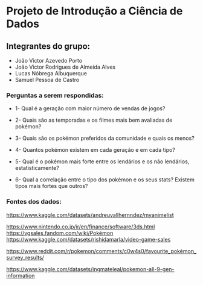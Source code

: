 
# Projeto de Introdução a Ciência de Dados

## Integrantes do grupo:

- João Victor Azevedo Porto
- João Victor Rodrigues de Almeida Alves
- Lucas Nóbrega Albuquerque
- Samuel Pessoa de Castro

### Perguntas a serem respondidas:

 * 1- Qual é a geração com maior número de vendas de jogos?

 * 2- Quais são as temporadas e os filmes mais bem avaliadas de pokémon?

 * 3- Quais são os pokémon preferidos da comunidade e quais os menos?

 * 4- Quantos pokémon existem em cada geração e em cada tipo?

 * 5- Qual é o pokémon mais forte entre os lendários e os não lendários, estatisticamente?

 * 6- Qual a correlação entre o tipo dos pokémon e os seus stats? Existem tipos mais fortes que outros?

### Fontes dos dados:

https://www.kaggle.com/datasets/andreuvallhernndez/myanimelist

https://www.nintendo.co.jp/ir/en/finance/software/3ds.html
https://vgsales.fandom.com/wiki/Pokémon
https://www.kaggle.com/datasets/rishidamarla/video-game-sales

https://www.reddit.com/r/pokemon/comments/c0w4s0/favourite_pokémon_survey_results/

https://www.kaggle.com/datasets/ingmateleal/pokemon-all-9-gen-information




  
